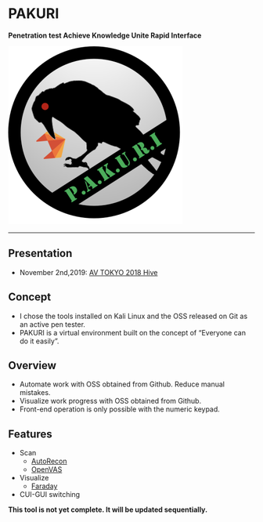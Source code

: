 # PAKURI
**Penetration test Achieve Knowledge Unite Rapid Interface**

![SS1](https://github.com/01rabbit/PAKURI/blob/master/pakuri_s.png)

---

## Presentation
* November 2nd,2019: [AV TOKYO 2018 Hive](http://ja.avtokyo.org/avtokyo2019/event)

## Concept
* I chose the tools installed on Kali Linux and the OSS released on Git as an active pen tester.
* PAKURI is a virtual environment built on the concept of “Everyone can do it easily”.
## Overview
* Automate work with OSS obtained from Github. Reduce manual mistakes.
* Visualize work progress with OSS obtained from Github.
* Front-end operation is only possible with the numeric keypad.
## Features
- Scan
  - [AutoRecon](https://github.com/Tib3rius/AutoRecon.git)
  - [OpenVAS](https://tools.kali.org/vulnerability-analysis/openvas)
- Visualize
  - [Faraday](https://github.com/infobyte/faraday.git)
- CUI-GUI switching

**This tool is not yet complete. It will be updated sequentially.**

